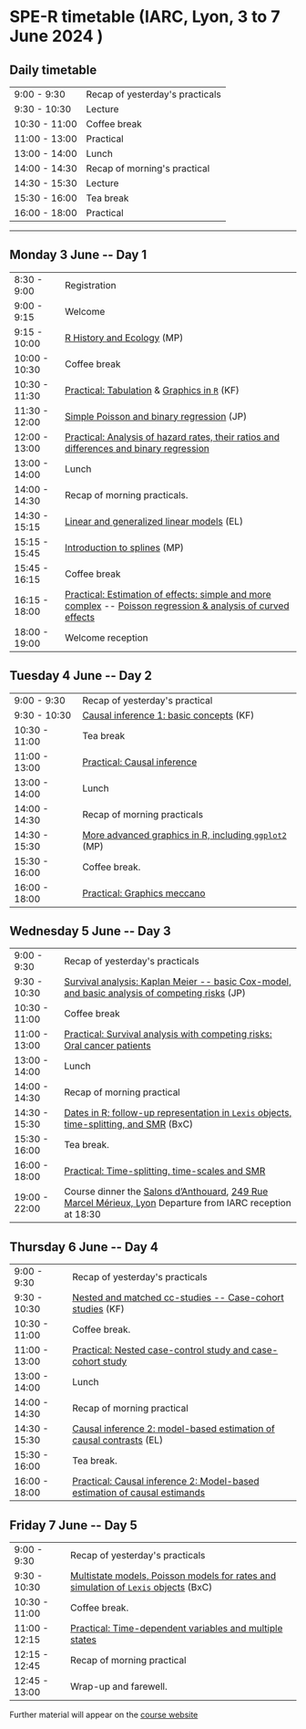 
# SPE-R timetable (IARC, Lyon, 3 to 7 June 2024 )


## Daily timetable

|              |                                 |
|--------------|----------------------------------------------------------------------------------------|
| 9:00 -  9:30 | Recap of yesterday's practicals |
| 9:30 - 10:30 | Lecture                         |
|10:30 - 11:00 | Coffee break                    |
|11:00 - 13:00 | Practical                       |
|13:00 - 14:00 | Lunch                           |
|14:00 - 14:30 | Recap of morning's practical    |
|14:30 - 15:30 | Lecture                         |
|15:30 - 16:00 | Tea break                       |
|16:00 - 18:00 | Practical                       |

------

## Monday 3 June -- Day 1

|              |                                 |
|--------------|----------------------------------------------------------------------------------------|
| 8:30 -  9:00 | Registration |
| 9:00 -  9:15 | Welcome  |
| 9:15 - 10:00 | [R History and Ecology](https://github.com/SPE-R/SPE/blob/gh-spe-material/lectures/R-history-ecology.pdf) (MP)|
|10:00 - 10:30 | Coffee break |
|10:30 - 11:30 | [Practical: Tabulation](https://spe-r.github.io/SPE/SPE-R-2024-practicals/tabulation.html) & [Graphics in `R`](https://spe-r.github.io/SPE/SPE-R-2024-practicals/graphics-in-r.html) (KF)|
|11:30 - 12:00 | [Simple Poisson and binary regression](https://github.com/SPE-R/SPE/blob/gh-spe-material/lectures/SPE-Poisson-Logistic-Regression.pdf) (JP)|
|12:00 - 13:00 | [Practical: Analysis of hazard rates, their ratios and differences and binary regression](https://spe-r.github.io/SPE/SPE-R-2024-practicals/analysis-of-hazard-rates-their-ratios-and-differences-and-binary-regression.html)|
|13:00 - 14:00 | Lunch |
|14:00 - 14:30 | Recap of morning practicals. |
|14:30 - 15:15 | [Linear and generalized linear models](https://github.com/SPE-R/SPE/blob/gh-spe-material/lectures/lm.pdf) (EL)| 
|15:15 - 15:45 | [Introduction to splines](https://github.com/SPE-R/SPE/blob/gh-spe-material/lectures/splines.pdf) (MP)| 
|15:45 - 16:15 | Coffee break |
|16:15 - 18:00 | [Practical:  Estimation of effects: simple and more complex](https://spe-r.github.io/SPE/SPE-R-2024-practicals/estimation-of-effects-simple-and-more-complex.html) -- [Poisson regression & analysis of curved effects](https://spe-r.github.io/SPE/SPE-R-2024-practicals/poisson-regression-analysis-of-curved-effects.html)| 
|18:00 - 19:00 | Welcome reception |


## Tuesday 4 June -- Day 2

|              |                                 |
|--------------|----------------------------------------------------------------------------------------|
|9:00 - 9:30 | Recap of yesterday's practical |
|9:30 - 10:30 | [Causal inference 1: basic concepts](https://github.com/SPE-R/SPE/blob/gh-spe-material/lectures/spe2024-CIlect-kf.pdf) (KF)|
|10:30 - 11:00 | Tea break|
|11:00 - 13:00 | [Practical: Causal inference](https://spe-r.github.io/SPE/SPE-R-2024-practicals/causal-inference.html)|
|13:00 - 14:00 | Lunch |
|14:00 -  14:30 | Recap of morning practicals |
|14:30 - 15:30 | [More advanced graphics in R, including `ggplot2`](https://github.com/SPE-R/SPE/blob/gh-spe-material/lectures/Graphics.pdf) (MP)| 
|15:30 - 16:00 | Coffee break. |
|16:00 - 18:00 | [Practical: Graphics meccano](https://spe-r.github.io/SPE/SPE-R-2024-practicals/graphics-meccano.html) |

## Wednesday 5 June -- Day 3

|              |                                 |
|--------------|----------------------------------------------------------------------------------------|
| 9:00 -  9:30 | Recap of yesterday's practicals |
| 9:30 - 10:30 | [Survival analysis: Kaplan Meier -- basic Cox-model, and basic analysis of competing risks](https://github.com/SPE-R/SPE/blob/gh-spe-material/lectures/Survival_competing_risk.pdf) (JP)|
|10:30 - 11:00 | Coffee break|
|11:00 - 13:00 | [Practical: Survival analysis with competing risks: Oral cancer patients](https://spe-r.github.io/SPE/SPE-R-2024-practicals/survival-analysis-with-competing-risks-oral-cancer-patients.html)| 
|13:00 - 14:00 | Lunch |
|14:00 - 14:30 | Recap of morning practical |
|14:30 - 15:30 | [Dates in R; follow-up representation in `Lexis` objects, time-splitting,  and SMR](https://github.com/SPE-R/SPE/blob/gh-spe-material/lectures/time-rep.pdf) (BxC)|
|15:30 - 16:00 | Tea break. |
|16:00 - 18:00 | [Practical: Time-splitting, time-scales and SMR](https://spe-r.github.io/SPE/SPE-R-2024-practicals/time-splitting-time-scales-and-smr.html)|
|19:00 - 22:00 | Course dinner  the [Salons d’Anthouard](https://anthouard.fr/salons/restaurant/), [249 Rue Marcel Mérieux, Lyon](https://maps.app.goo.gl/iYktTYTmMRWhHiJt7)  Departure from IARC reception at 18:30   |

## Thursday 6 June -- Day 4

|              |                                 |
|--------------|----------------------------------------------------------------------------------------|
| 9:00 -  9:30 | Recap of yesterday's practicals |
| 9:30 - 10:30 | [Nested and matched cc-studies -- Case-cohort studies](https://github.com/SPE-R/SPE/blob/gh-spe-material/lectures/NCC-CC-studies.pdf) (KF)|
|10:30 - 11:00 | Coffee break. |
|11:00 - 13:00 | [Practical: Nested case-control study and case-cohort study](https://spe-r.github.io/SPE/SPE-R-2024-practicals/nested-case-control-study-and-case-cohort-study-risk-factors-of-coronary-heart-disease.html) | 
|13:00 - 14:00 | Lunch |
|14:00 - 14:30 | Recap of morning practical |
|14:30 - 15:30 | [Causal inference 2: model-based estimation of causal contrasts](https://github.com/SPE-R/SPE/blob/gh-spe-material/lectures/causal-two.pdf) (EL)|
|15:30 - 16:00 | Tea break. |
|16:00 - 18:00 | [Practical: Causal inference 2: Model-based estimation of causal estimands](https://spe-r.github.io/SPE/SPE-R-2024-practicals/causal-inference-2-model-based-estimation-of-causal-estimands.html) |

## Friday 7 June -- Day 5

|              |                                 |
|--------------|----------------------------------------------------------------------------------------|
| 9:00 -  9:30 | Recap of yesterday's practicals |
| 9:30 - 10:30 | [Multistate models, Poisson models for rates and simulation of `Lexis` objects](https://github.com/SPE-R/SPE/blob/gh-spe-material/lectures/multistate.pdf) (BxC)|
|10:30 - 11:00 | Coffee break. |
|11:00 - 12:15 | [Practical: Time-dependent variables and multiple states](https://spe-r.github.io/SPE/SPE-R-2024-practicals/time-dependent-variables-and-multiple-states.html)| 
|12:15 - 12:45 | Recap of morning practical |
|12:45 - 13:00 | Wrap-up and farewell.|


Further material will appear on the [course website](https://spe-r.github.io/)


